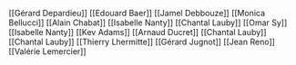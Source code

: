 [[Gérard Depardieu]]
[[Edouard Baer]]
[[Jamel Debbouze]]
[[Monica Bellucci]]
[[Alain Chabat]]
[[Isabelle Nanty]]
[[Chantal Lauby]]
[[Omar Sy]]
[[Isabelle Nanty]]
[[Kev Adams]]
[[Arnaud Ducret]]
[[Chantal Lauby]]
[[Chantal Lauby]]
[[Thierry Lhermitte]]
[[Gérard Jugnot]]
[[Jean Reno]]
[[Valérie Lemercier]]
